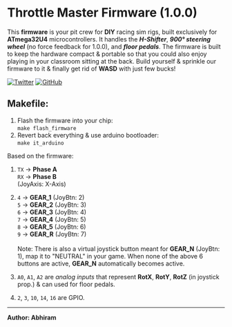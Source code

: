 # Throttle Master Firmware (1.0.0)

This **firmware** is your pit crew for **DIY** racing sim rigs, built exclusively for **ATmega32U4** microcontrollers. It handles the ***H-Shifter***, ***900° steering wheel*** (no force feedback for 1.0.0), and ***floor pedals***. The firmware is built to keep the hardware compact & portable so that you could also enjoy playing in your classroom sitting at the back. Build yourself & sprinkle our firmware to it & finally get rid of **WASD** with just few bucks!<br>

<a href='https://twitter.com/OrbitX_Space?t=jEPMn_Dx5wny0qKDew298Q&s=08' target="_blank"><img alt='Twitter' src='https://img.shields.io/badge/OrbitX.Space-100000?style=flat&logo=Twitter&logoColor=white&labelColor=08a4f6&color=2f3136'/></a>
<a href='' target="_blank"><img alt='GitHub' src='https://img.shields.io/badge/GitHub-Passing-100000?style=flat&logo=GitHub&logoColor=white&labelColor=2b3838&color=2aae48'/></a>


## Makefile:
1. Flash the firmware into your chip:<br>
     `make flash_firmware`
2. Revert back everything & use arduino bootloader:<br>
     `make it_arduino`
<!--
## Useful Schematics:
![Example_Schematic&Routing](./images/schematic_scaled_down.png)
-->

Based on the firmware:
1. `TX` -> **Phase A**<br>
   `RX` -> **Phase B**<br>
   (JoyAxis: X-Axis)

2. `4` -> **GEAR_1** (JoyBtn: 2)<br>
   `5` -> **GEAR_2** (JoyBtn: 3)<br>
   `6` -> **GEAR_3** (JoyBtn: 4)<br>
   `7` -> **GEAR_4** (JoyBtn: 5)<br>
   `8` -> **GEAR_5** (JoyBtn: 6)<br>
   `9` -> **GEAR_R** (JoyBtn: 7)<br>
   <br>
   Note: There is also a virtual joystick button meant for **GEAR_N** (JoyBtn: 1), map it to "NEUTRAL" in your game. When none of the above 6 buttons are active, **GEAR_N** automatically becomes active.

3. `A0`, `A1`, `A2` are *analog inputs* that represent **RotX**, **RotY**, **RotZ** (in joystick prop.) & can used for floor pedals.

4. `2`, `3`, `10`, `14`, `16` are GPIO.
***
**Author: Abhiram**
